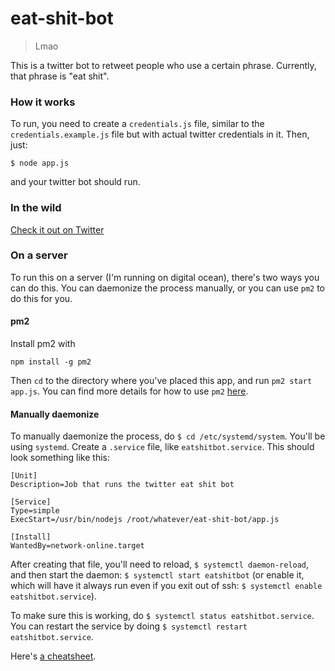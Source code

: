 # eat-shit-bot
> Lmao

This is a twitter bot to retweet people who use a certain phrase. Currently, that phrase is "eat shit".

### How it works

To run, you need to create a `credentials.js` file, similar to the `credentials.example.js` file but with actual twitter credentials in it. Then, just:


```
$ node app.js
```

and your twitter bot should run.

### In the wild

[Check it out on Twitter](https://twitter.com/chug_soylent)


### On a server

To run this on a server (I'm running on digital ocean), there's two ways you can do this. You can daemonize the process manually, or you can use `pm2` to do this for you.

#### pm2

Install pm2 with

```
npm install -g pm2
```

Then `cd` to the directory where you've placed this app, and run `pm2 start app.js`. You can find more details for how to use `pm2` [here](http://pm2.keymetrics.io/).

#### Manually daemonize

To manually daemonize the process, do `$ cd /etc/systemd/system`. You'll be using `systemd`. Create a `.service` file, like `eatshitbot.service`. This should look something like this:

```
[Unit]
Description=Job that runs the twitter eat shit bot

[Service]
Type=simple
ExecStart=/usr/bin/nodejs /root/whatever/eat-shit-bot/app.js

[Install]
WantedBy=network-online.target
```

After creating that file, you'll need to reload, `$ systemctl daemon-reload`, and then start the daemon: `$ systemctl start eatshitbot` (or enable it, which will have it always run even if you exit out of ssh: `$ systemctl enable eatshitbot.service`).

To make sure this is working, do `$ systemctl status eatshitbot.service`. You can restart the service by doing `$ systemctl restart eatshitbot.service`.

Here's [a cheatsheet](http://www.ethicalhackx.com/systemd-cheat-sheet-linux/).
